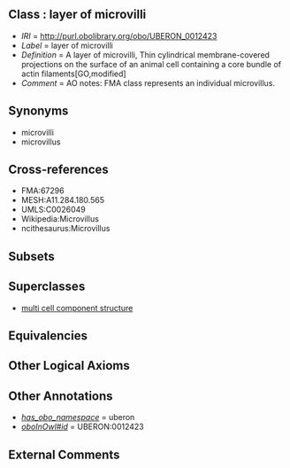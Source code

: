 
## Class : layer of microvilli

 * *IRI* = http://purl.obolibrary.org/obo/UBERON_0012423
 * *Label* = layer of microvilli
 * *Definition* = A layer of microvilli, Thin cylindrical membrane-covered projections on the surface of an animal cell containing a core bundle of actin filaments[GO,modified]
 * *Comment* = AO notes: FMA class represents an individual microvillus.

## Synonyms

 * microvilli
 * microvillus

## Cross-references

 * FMA:67296
 * MESH:A11.284.180.565
 * UMLS:C0026049
 * Wikipedia:Microvillus
 * ncithesaurus:Microvillus

## Subsets


## Superclasses

 * [multi cell component structure](../../UBERON/62/UBERON_0005162.md)

## Equivalencies


## Other Logical Axioms


## Other Annotations

 * *[has_obo_namespace](../../ce/oboInOwl#hasOBONamespace.md)* = uberon
 * *[oboInOwl#id](../../id/oboInOwl#id.md)* = UBERON:0012423

## External Comments

